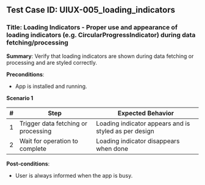## Test Case ID: UIUX-005_loading_indicators
### Title: Loading Indicators - Proper use and appearance of loading indicators (e.g. CircularProgressIndicator) during data fetching/processing

**Summary**: Verify that loading indicators are shown during data fetching or processing and are styled correctly.

**Preconditions**: 
- App is installed and running.

**Scenario 1**

| # | Step                                      | Expected Behavior                                       |
|---|-------------------------------------------|--------------------------------------------------------|
| 1 | Trigger data fetching or processing       | Loading indicator appears and is styled as per design   |
| 2 | Wait for operation to complete            | Loading indicator disappears when done                  |

**Post-conditions**:
- User is always informed when the app is busy.
